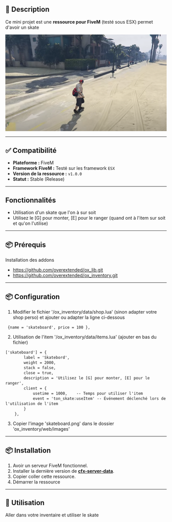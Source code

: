 ## 📜 Description
Ce mini projet est une **ressource pour FiveM** (testé sous ESX) permet d'avoir un skate

[![Nom de la vidéo](https://raw.githubusercontent.com/Casimodo/fivem_ton_skate/refs/heads/main/capture.png)](https://www.youtube.com/watch?v=kYnrPfvGr0w)

---

## ✅ Compatibilité

- **Plateforme :** FiveM
- **Framework FiveM :** Testé sur les framework `ESX`
- **Version de la ressource :** `v1.0.0`
- **Statut :** Stable (Release)

---

##  Fonctionnalités

- Utilisation d'un skate que l'on à sur soit
- Utilisez le [G] pour monter, [E] pour le ranger (quand ont à l'item sur soit et qu'on l'utilise)

---

## 📦 Prérequis

Installation des addons
- https://github.com/overextended/ox_lib.git
- https://github.com/overextended/ox_inventory.git

---

## 📦 Configuration

1. Modifier le fichier '/ox_inventory/data/shop.lua' (sinon adapter votre shop perso) et ajouter ou adapter la ligne ci-dessous
```
 {name = 'skateboard', price = 100 },
```
2. Utilisation de l'item '/ox_inventory/data/items.lua' (ajouter en bas du fichier)
```
['skateboard'] = {
		label = 'Skatebord',
		weight = 2000,
		stack = false,
		close = true,
		description = 'Utilisez le [G] pour monter, [E] pour le ranger',
		client = {
			usetime = 1000,    -- Temps pour utiliser l'item
			event = 'ton_skate:useItem' -- Événement déclenché lors de l'utilisation de l'item
		}
	},
```
3. Copier l'image 'skateboard.png' dans le dossier 'ox_inventory/web/images'


---

## 📦 Installation

1. Avoir un serveur FiveM fonctionnel.
2. Installer la dernière version de [**cfx-server-data**](https://github.com/citizenfx/cfx-server-data).
3. Copier coller cette ressource.
4. Démarrer la ressource

---

## 🚀 Utilisation

Aller dans votre inventaire et utiliser le skate